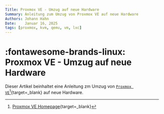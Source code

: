 ```yaml
---
Title: Proxmox VE - Umzug auf neue Hardware
Summary: Anleitung zum Umzug von Proxmox VE auf neue Hardware
Authors: Johann Hahn
Date:    Januar 16, 2025
tags: [proxmox, kvm, qemu, vm, lxc]
---
```


# :fontawesome-brands-linux: Proxmox VE - Umzug auf neue Hardware

Dieser Artikel beinhaltet eine Anleitung zm Umzug von [`Proxmox VE`][Proxmox VE][^1]{target=\_blank} auf neue Hardware.

[Proxmox VE]: https://de.wikipedia.org/wiki/Proxmox_VE

[^1]: [Proxmox VE Homepage](https://www.proxmox.com/de/){target=\_blank}

